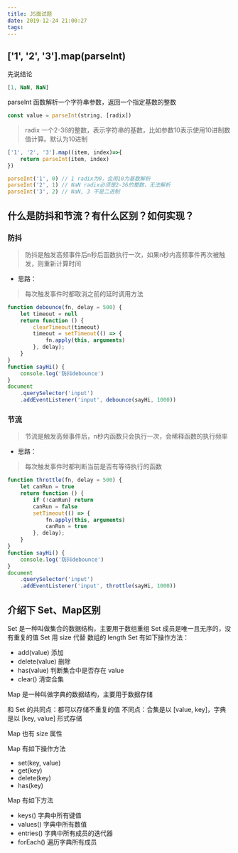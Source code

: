 ```yaml
---
title: JS面试题
date: 2019-12-24 21:00:27
tags:
---
```


## ['1', '2', '3'].map(parseInt)

先说结论

``` js 
[1, NaN, NaN]
```

parseInt 函数解析一个字符串参数，返回一个指定基数的整数

``` js
const value = parseInt(string, [radix])
```

> radix 一个2-36的整数，表示字符串的基数，比如参数10表示使用10进制数值计算。默认为10进制


``` js
['1', '2', '3'].map((item, index)=>{
    return parseInt(item, index)
})

parseInt('1', 0) // 1 radix为0，会用10为基数解析
parseInt('2', 1) // NaN radix必须是2-36的整数，无法解析
parseInt('3', 2) // NaN, 3 不是二进制
```

## 什么是防抖和节流？有什么区别？如何实现？

### 防抖

> 防抖是触发高频事件后n秒后函数执行一次，如果n秒内高频事件再次被触发，则重新计算时间

* 思路：

> 每次触发事件时都取消之前的延时调用方法

``` js
function debounce(fn, delay = 500) {
    let timeout = null
    return function () {
        clearTimeout(timeout)
        timeout = setTimeout(() => {
            fn.apply(this, arguments)
        }, delay);
    }
}
function sayHi() {
    console.log('防抖debounce')
}
document
    .querySelector('input')
    .addEventListener('input', debounce(sayHi, 1000))
```

### 节流

> 节流是触发高频事件后，n秒内函数只会执行一次，会稀释函数的执行频率

* 思路：

> 每次触发事件时都判断当前是否有等待执行的函数

``` js
function throttle(fn, delay = 500) {
    let canRun = true
    return function () {
        if (!canRun) return
        canRun = false
        setTimeout(() => {
            fn.apply(this, arguments)
            canRun = true
        }, delay);
    }
}
function sayHi() {
    console.log('防抖debounce')
}
document
    .querySelector('input')
    .addEventListener('input', throttle(sayHi, 1000))
```

## 介绍下 Set、Map区别

Set 是一种叫做集合的数据结构，主要用于数组重组
Set 成员是唯一且无序的，没有重复的值
Set 用 size 代替 数组的 length
Set 有如下操作方法：
 * add(value) 添加
 * delete(value) 删除
 * has(value) 判断集合中是否存在 value
 * clear() 清空合集

Map 是一种叫做字典的数据结构，主要用于数据存储

和 Set 的共同点：都可以存储不重复的值
不同点：合集是以 [value, key]，字典是以 [key, value] 形式存储

Map 也有 size 属性

Map 有如下操作方法
 * set(key, value)
 * get(key)
 * delete(key)
 * has(key)

Map 有如下方法
 * keys() 字典中所有键值
 * values() 字典中所有数值
 * entries() 字典中所有成员的迭代器
 * forEach() 遍历字典所有成员

## 